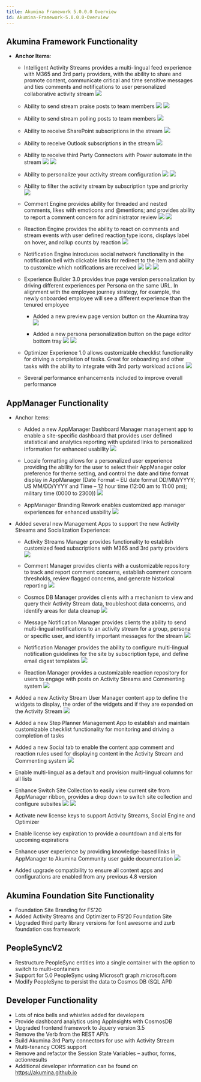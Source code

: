 ```yaml
---
title: Akumina Framework 5.0.0.0 Overview
id: Akumina-Framework-5.0.0.0-Overview
---
```


## Akumina Framework Functionality

*	**Anchor Items**:
    * Intelligent Activity Streams provides a multi-lingual feed experience with M365 and 3rd party providers, with the ability to share and promote content, communicate critical and time sensitive messages and ties comments and notifications to user personalized collaborative activity stream 
![](https://akuminadownloads.blob.core.windows.net/wiki/AkuminaDev/Release5.0/mainstream.png)
 
    * Ability to send stream praise posts to team members ![](https://akuminadownloads.blob.core.windows.net/wiki/AkuminaDev/Release5.0/streampraise1.png) ![](https://akuminadownloads.blob.core.windows.net/wiki/AkuminaDev/Release5.0/streampraise2.png)
 
    *	Ability to send stream polling posts to team members
![](https://akuminadownloads.blob.core.windows.net/wiki/AkuminaDev/Release5.0/streampoll.png)
  
    *	Ability to receive SharePoint subscriptions in the stream
![](https://akuminadownloads.blob.core.windows.net/wiki/AkuminaDev/Release5.0/streamsharepoint.png)
 
    *	Ability to receive Outlook subscriptions in the stream
![](https://akuminadownloads.blob.core.windows.net/wiki/AkuminaDev/Release5.0/streamoutlook.png)
 
    *	Ability to receive third Party Connectors with Power automate in the stream
![](https://akuminadownloads.blob.core.windows.net/wiki/AkuminaDev/Release5.0/stream3rdparty1.png)
![](https://akuminadownloads.blob.core.windows.net/wiki/AkuminaDev/Release5.0/stream3rdparty2.png) 
 
    *	Ability to personalize your activity stream configuration
![](https://akuminadownloads.blob.core.windows.net/wiki/AkuminaDev/Release5.0/streamconfig1.png)
![](https://akuminadownloads.blob.core.windows.net/wiki/AkuminaDev/Release5.0/streamconfig2.png)
 
    *	Ability to filter the activity stream by subscription type and priority
![](https://akuminadownloads.blob.core.windows.net/wiki/AkuminaDev/Release5.0/streamfilter.png)
 
    *	Comment Engine provides ability for threaded and nested comments, likes with emoticons and @mentions; and provides ability to report a comment concern for administrator review
![](https://akuminadownloads.blob.core.windows.net/wiki/AkuminaDev/Release5.0/streamcomment1.png)
![](https://akuminadownloads.blob.core.windows.net/wiki/AkuminaDev/Release5.0/streamcomment2.png)
 
    *	Reaction Engine provides the ability to react on comments and stream events with user defined reaction type icons, displays label on hover, and rollup counts by reaction
![](https://akuminadownloads.blob.core.windows.net/wiki/AkuminaDev/Release5.0/streamreaction.png)     

    *	Notification Engine introduces social network functionality in the notification bell with clickable links for redirect to the item and ability to customize which notifications are received
![](https://akuminadownloads.blob.core.windows.net/wiki/AkuminaDev/Release5.0/streamnotification1.png) ![](https://akuminadownloads.blob.core.windows.net/wiki/AkuminaDev/Release5.0/streamnotification2.png) ![](https://akuminadownloads.blob.core.windows.net/wiki/AkuminaDev/Release5.0/streamnotification3.png)
 
    *	Experience Builder 3.0 provides true page version personalization by driving different experiences per Persona on the same URL.  In alignment with the employee journey strategy, for example, the newly onboarded employee will see a different experience than the tenured employee

        * Added a new preview page version button on the Akumina tray ![](https://akuminadownloads.blob.core.windows.net/wiki/AkuminaDev/Release5.0/experiencebuilder1.png) 
 
        * Added a new persona personalization button on the page editor bottom tray ![](https://akuminadownloads.blob.core.windows.net/wiki/AkuminaDev/Release5.0/experiencebuilder2.png) ![](https://akuminadownloads.blob.core.windows.net/wiki/AkuminaDev/Release5.0/experiencebuilder3.png) 

    *	Optimizer Experience 1.0 allows customizable checklist functionality for driving a completion of tasks. Great for onboarding and other tasks with the ability to integrate with 3rd party workload actions ![](https://akuminadownloads.blob.core.windows.net/wiki/AkuminaDev/Release5.0/optimizer1.png)
 
    *	Several performance enhancements included to improve overall performance

## AppManager Functionality
*	Anchor Items:
    *	Added a new AppManager Dashboard Manager management app to enable a site-specific dashboard that provides user defined statistical and analytics reporting with updated links to personalized information for enhanced usability
![](https://akuminadownloads.blob.core.windows.net/wiki/AkuminaDev/Release5.0/dashboard1.png)
 
    *	Locale formatting allows for a personalized user experience providing the ability for the user to select their AppManager color preference for theme setting, and control the date and time format display in AppManager (Date Format – EU date format DD/MM/YYYY; US MM/DD/YYYY and Time – 12 hour time (12:00 am to 11:00 pm); military time (0000 to 2300))
![](https://akuminadownloads.blob.core.windows.net/wiki/AkuminaDev/Release5.0/locale1.png)
  
    *	AppManager Branding Rework enables customized app manager experiences for enhanced usability
![](https://akuminadownloads.blob.core.windows.net/wiki/AkuminaDev/Release5.0/branding1.png)

*	Added several new Management Apps to support the new Activity Streams and Socialization Experience:
    *	Activity Streams Manager provides functionality to establish customized feed subscriptions with M365 and 3rd party providers 
![](https://akuminadownloads.blob.core.windows.net/wiki/AkuminaDev/Release5.0/appmgr1.jpg)
    *	Comment Manager provides clients with a customizable repository to track and report comment concerns, establish comment concern thresholds, review flagged concerns, and generate historical reporting 
![](https://akuminadownloads.blob.core.windows.net/wiki/AkuminaDev/Release5.0/appmgr2.jpg)
    *	Cosmos DB Manager provides clients with a mechanism to view and query their Activity Stream data, troubleshoot data concerns, and identify areas for data cleanup 
![](https://akuminadownloads.blob.core.windows.net/wiki/AkuminaDev/Release5.0/appmgr3.png)
    *	Message Notification Manager provides clients the ability to send multi-lingual notifications to an activity stream for a group, persona or specific user, and identify important messages for the stream 
![](https://akuminadownloads.blob.core.windows.net/wiki/AkuminaDev/Release5.0/appmgr4.jpg)

    *	Notification Manager provides the ability to configure multi-lingual notification guidelines for the site by subscription type, and define email digest templates 
![](https://akuminadownloads.blob.core.windows.net/wiki/AkuminaDev/Release5.0/appmgr5.jpg)
    *	Reaction Manager provides a customizable reaction repository for users to engage with posts on Activity Streams and Commenting system 
![](https://akuminadownloads.blob.core.windows.net/wiki/AkuminaDev/Release5.0/appmgr6.jpg)
*	Added a new Activity Stream User Manager content app to define the widgets to display, the order of the widgets and if they are expanded on the Activity Stream 
![](https://akuminadownloads.blob.core.windows.net/wiki/AkuminaDev/Release5.0/appmgr7.jpg)
*	Added a new Step Planner Management App to establish and maintain customizable checklist functionality for monitoring and driving a completion of tasks
*	Added a new Social tab to enable the content app comment and reaction rules used for displaying content in the Activity Stream and Commenting system 
![](https://akuminadownloads.blob.core.windows.net/wiki/AkuminaDev/Release5.0/socialtab1.png)
 
*	Enable multi-lingual as a default and provision multi-lingual columns for all lists
*	Enhance Switch Site Collection to easily view current site from AppManager ribbon, provides a drop down to switch site collection and configure subsites
![](https://akuminadownloads.blob.core.windows.net/wiki/AkuminaDev/Release5.0/siteswitch1.png)
![](https://akuminadownloads.blob.core.windows.net/wiki/AkuminaDev/Release5.0/siteswitch2.png)
 
 
*	Activate new license keys to support Activity Streams, Social Engine and Optimizer
*	Enable license key expiration to provide a countdown and alerts for upcoming expirations
*	Enhance user experience by providing knowledge-based links in AppManager to Akumina Community user guide documentation 
![](https://akuminadownloads.blob.core.windows.net/wiki/AkuminaDev/Release5.0/help1.png)
 
*	Added upgrade compatibility to ensure all content apps and configurations are enabled from any previous 4.8 version

## Akumina Foundation Site Functionality
*	Foundation Site Branding for FS’20
*	Added Activity Streams and Optimizer to FS’20 Foundation Site 
*	Upgraded third party library versions for font awesome and zurb foundation css framework

## PeopleSyncV2
*	Restructure PeopleSync entities into a single container with the option to switch to multi-containers
*	Support for 5.0 PeopleSync using Microsoft graph.microsoft.com
*	Modify PeopleSync to persist the data to Cosmos DB (SQL API)

## Developer Functionality
*	Lots of nice bells and whistles added for developers
*	Provide dashboard analytics using AppInsights with CosmosDB
*	Upgraded frontend framework to Jquery version 3.5
*	Remove the Verb from the REST API’s
*	Build Akumina 3rd Party connectors for use with Activity Stream
*	Multi-tenancy CORS support
*	Remove and refactor the Session State Variables – author, forms, actionresults
*	Additional developer information can be found on https://akumina.github.io